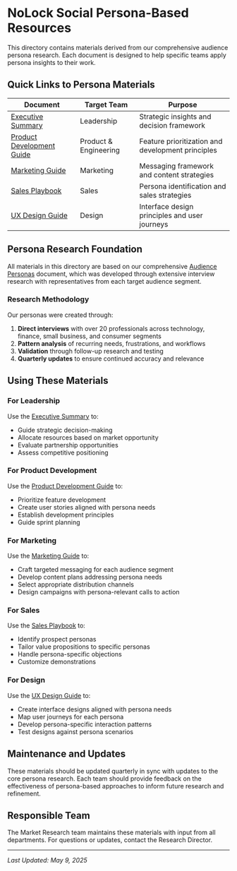 # NoLock Social Persona-Based Resources

This directory contains materials derived from our comprehensive audience persona research. Each document is designed to help specific teams apply persona insights to their work.

## Quick Links to Persona Materials

| Document | Target Team | Purpose |
|----------|-------------|---------|
| [Executive Summary](./EXECUTIVE_SUMMARY.md) | Leadership | Strategic insights and decision framework |
| [Product Development Guide](./PRODUCT_DEVELOPMENT.md) | Product & Engineering | Feature prioritization and development principles |
| [Marketing Guide](./MARKETING_GUIDE.md) | Marketing | Messaging framework and content strategies |
| [Sales Playbook](./SALES_PLAYBOOK.md) | Sales | Persona identification and sales strategies |
| [UX Design Guide](./UX_DESIGN_GUIDE.md) | Design | Interface design principles and user journeys |

## Persona Research Foundation

All materials in this directory are based on our comprehensive [Audience Personas](/Users/alexanderfedin/Projects/nolock.social/marketing/docs/market/AUDIENCE_PERSONAS.md) document, which was developed through extensive interview research with representatives from each target audience segment.

### Research Methodology

Our personas were created through:

1. **Direct interviews** with over 20 professionals across technology, finance, small business, and consumer segments
2. **Pattern analysis** of recurring needs, frustrations, and workflows
3. **Validation** through follow-up research and testing
4. **Quarterly updates** to ensure continued accuracy and relevance

## Using These Materials

### For Leadership

Use the [Executive Summary](./EXECUTIVE_SUMMARY.md) to:
- Guide strategic decision-making
- Allocate resources based on market opportunity
- Evaluate partnership opportunities
- Assess competitive positioning

### For Product Development

Use the [Product Development Guide](./PRODUCT_DEVELOPMENT.md) to:
- Prioritize feature development
- Create user stories aligned with persona needs
- Establish development principles
- Guide sprint planning

### For Marketing

Use the [Marketing Guide](./MARKETING_GUIDE.md) to:
- Craft targeted messaging for each audience segment
- Develop content plans addressing persona needs
- Select appropriate distribution channels
- Design campaigns with persona-relevant calls to action

### For Sales

Use the [Sales Playbook](./SALES_PLAYBOOK.md) to:
- Identify prospect personas
- Tailor value propositions to specific personas
- Handle persona-specific objections
- Customize demonstrations

### For Design

Use the [UX Design Guide](./UX_DESIGN_GUIDE.md) to:
- Create interface designs aligned with persona needs
- Map user journeys for each persona
- Develop persona-specific interaction patterns
- Test designs against persona scenarios

## Maintenance and Updates

These materials should be updated quarterly in sync with updates to the core persona research. Each team should provide feedback on the effectiveness of persona-based approaches to inform future research and refinement.

## Responsible Team

The Market Research team maintains these materials with input from all departments. For questions or updates, contact the Research Director.

---

*Last Updated: May 9, 2025*